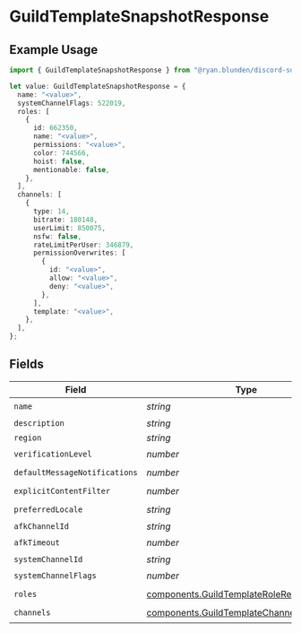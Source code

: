 # GuildTemplateSnapshotResponse

## Example Usage

```typescript
import { GuildTemplateSnapshotResponse } from "@ryan.blunden/discord-sdk/models/components";

let value: GuildTemplateSnapshotResponse = {
  name: "<value>",
  systemChannelFlags: 522019,
  roles: [
    {
      id: 662350,
      name: "<value>",
      permissions: "<value>",
      color: 744566,
      hoist: false,
      mentionable: false,
    },
  ],
  channels: [
    {
      type: 14,
      bitrate: 180148,
      userLimit: 850075,
      nsfw: false,
      rateLimitPerUser: 346879,
      permissionOverwrites: [
        {
          id: "<value>",
          allow: "<value>",
          deny: "<value>",
        },
      ],
      template: "<value>",
    },
  ],
};
```

## Fields

| Field                                                                                                | Type                                                                                                 | Required                                                                                             | Description                                                                                          |
| ---------------------------------------------------------------------------------------------------- | ---------------------------------------------------------------------------------------------------- | ---------------------------------------------------------------------------------------------------- | ---------------------------------------------------------------------------------------------------- |
| `name`                                                                                               | *string*                                                                                             | :heavy_check_mark:                                                                                   | N/A                                                                                                  |
| `description`                                                                                        | *string*                                                                                             | :heavy_minus_sign:                                                                                   | N/A                                                                                                  |
| `region`                                                                                             | *string*                                                                                             | :heavy_minus_sign:                                                                                   | N/A                                                                                                  |
| `verificationLevel`                                                                                  | *number*                                                                                             | :heavy_check_mark:                                                                                   | N/A                                                                                                  |
| `defaultMessageNotifications`                                                                        | *number*                                                                                             | :heavy_check_mark:                                                                                   | N/A                                                                                                  |
| `explicitContentFilter`                                                                              | *number*                                                                                             | :heavy_check_mark:                                                                                   | N/A                                                                                                  |
| `preferredLocale`                                                                                    | *string*                                                                                             | :heavy_check_mark:                                                                                   | N/A                                                                                                  |
| `afkChannelId`                                                                                       | *string*                                                                                             | :heavy_minus_sign:                                                                                   | N/A                                                                                                  |
| `afkTimeout`                                                                                         | *number*                                                                                             | :heavy_check_mark:                                                                                   | N/A                                                                                                  |
| `systemChannelId`                                                                                    | *string*                                                                                             | :heavy_minus_sign:                                                                                   | N/A                                                                                                  |
| `systemChannelFlags`                                                                                 | *number*                                                                                             | :heavy_check_mark:                                                                                   | N/A                                                                                                  |
| `roles`                                                                                              | [components.GuildTemplateRoleResponse](../../models/components/guildtemplateroleresponse.md)[]       | :heavy_check_mark:                                                                                   | N/A                                                                                                  |
| `channels`                                                                                           | [components.GuildTemplateChannelResponse](../../models/components/guildtemplatechannelresponse.md)[] | :heavy_check_mark:                                                                                   | N/A                                                                                                  |
